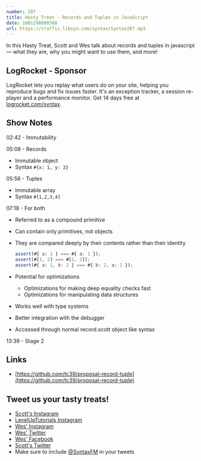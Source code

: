 ```yaml
---
number: 287
title: Hasty Treat - Records and Tuples in JavaScript
date: 1601298000368
url: https://traffic.libsyn.com/syntax/Syntax287.mp3
---
```


In this Hasty Treat, Scott and Wes talk about records and tuples in javascript — what they are, why you might want to use them, and more!

## LogRocket - Sponsor
LogRocket lets you replay what users do on your site, helping you reproduce bugs and fix issues faster. It's an exception tracker, a session re-player and a performance monitor. Get 14 days free at [logrocket.com/syntax](https://logrocket.com/syntax).

## Show Notes

02:42 - Immutability

05:08 - Records
* Immutable object
* Syntax `#{x: 1, y: 2}`

05:56 - Tuples
* Immutable array
* Syntax `#[1,2,3,4]`

07:18 - For both
* Referred to as a compound primitive
* Can contain only primitives, not objects
* They are compared deeply by their contents rather than their identity

    ```jsx
    assert(#{ a: 1 } === #{ a: 1 });
    assert(#[1, 2] === #[1, 2]);
    assert(#{ a: 1, b: 2 } === #{ b: 2, a: 1 });
    ```

* Potential for optimizations
  * Optimizations for making deep equality checks fast
  * Optimizations for manipulating data structures
* Works well with type systems
* Better integration with the debugger
* Accessed through normal record.scott object like syntax

13:39 - Stage 2

## Links
* [https://github.com/tc39/proposal-record-tuple](https://github.com/tc39/proposal-record-tuple)

## Tweet us your tasty treats!
* [Scott's Instagram](https://www.instagram.com/stolinski/)
* [LevelUpTutorials Instagram](https://www.instagram.com/LevelUpTutorials/)
* [Wes' Instagram](https://www.instagram.com/wesbos/)
* [Wes' Twitter](https://twitter.com/wesbos)
* [Wes' Facebook](https://www.facebook.com/wesbos.developer)
* [Scott's Twitter](https://twitter.com/stolinski)
* Make sure to include [@SyntaxFM](https://twitter.com/SyntaxFM) in your tweets